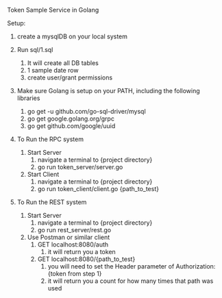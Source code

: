 Token Sample Service in Golang

Setup:
1) create a mysqlDB on your local system
2) Run sql/1.sql 
    1) It will create all DB tables
    2) 1 sample date row
    3) create user/grant permissions 
3) Make sure Golang is setup on your PATH, including the following libraries
    1) go get -u github.com/go-sql-driver/mysql
    2) go get google.golang.org/grpc
    3) go get github.com/google/uuid
    
4) To Run the RPC system
    1) Start Server
        1) navigate a terminal to {project directory}
        2) go run token_server/server.go
    2) Start Client
        1) navigate a terminal to {project directory}
        2) go run token_client/client.go {path_to_test}
        
5) To Run the REST system
    1) Start Server
        1) navigate a terminal to {project directory}
        2) go run rest_server/rest.go 
    2) Use Postman or similar client
        1) GET localhost:8080/auth 
            1) it will return you a token
        2) GET localhost:8080/{path_to_test}
            1) you will need to set the Header parameter of Authorization: {token from step 1}
            2) it will return you a count for how many times that path was used
                

